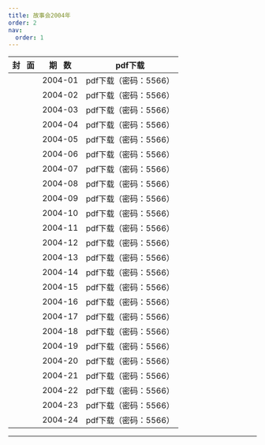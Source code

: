 ```yaml
---
title: 故事会2004年
order: 2
nav:
  order: 1
---
```

| 封   面 | 期   数 |   **pdf下载**   |
| :-------: | :-------: | :-------------------: |
|          |  2004-01  | pdf下载（密码：5566） |
|          |  2004-02  | pdf下载（密码：5566） |
|          |  2004-03  | pdf下载（密码：5566） |
|          |  2004-04  | pdf下载（密码：5566） |
|          |  2004-05  | pdf下载（密码：5566） |
|          |  2004-06  | pdf下载（密码：5566） |
|          |  2004-07  | pdf下载（密码：5566） |
|          |  2004-08  | pdf下载（密码：5566） |
|          |  2004-09  | pdf下载（密码：5566） |
|          |  2004-10  | pdf下载（密码：5566） |
|          |  2004-11  | pdf下载（密码：5566） |
|          |  2004-12  | pdf下载（密码：5566） |
|          |  2004-13  | pdf下载（密码：5566） |
|          |  2004-14  | pdf下载（密码：5566） |
|          |  2004-15  | pdf下载（密码：5566） |
|          |  2004-16  | pdf下载（密码：5566） |
|          |  2004-17  | pdf下载（密码：5566） |
|          |  2004-18  | pdf下载（密码：5566） |
|          |  2004-19  | pdf下载（密码：5566） |
|          |  2004-20  | pdf下载（密码：5566） |
|          |  2004-21  | pdf下载（密码：5566） |
|          |  2004-22  | pdf下载（密码：5566） |
|          |  2004-23  | pdf下载（密码：5566） |
|          |  2004-24  | pdf下载（密码：5566） |

---

